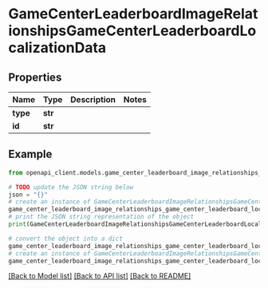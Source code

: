 # GameCenterLeaderboardImageRelationshipsGameCenterLeaderboardLocalizationData


## Properties

Name | Type | Description | Notes
------------ | ------------- | ------------- | -------------
**type** | **str** |  | 
**id** | **str** |  | 

## Example

```python
from openapi_client.models.game_center_leaderboard_image_relationships_game_center_leaderboard_localization_data import GameCenterLeaderboardImageRelationshipsGameCenterLeaderboardLocalizationData

# TODO update the JSON string below
json = "{}"
# create an instance of GameCenterLeaderboardImageRelationshipsGameCenterLeaderboardLocalizationData from a JSON string
game_center_leaderboard_image_relationships_game_center_leaderboard_localization_data_instance = GameCenterLeaderboardImageRelationshipsGameCenterLeaderboardLocalizationData.from_json(json)
# print the JSON string representation of the object
print(GameCenterLeaderboardImageRelationshipsGameCenterLeaderboardLocalizationData.to_json())

# convert the object into a dict
game_center_leaderboard_image_relationships_game_center_leaderboard_localization_data_dict = game_center_leaderboard_image_relationships_game_center_leaderboard_localization_data_instance.to_dict()
# create an instance of GameCenterLeaderboardImageRelationshipsGameCenterLeaderboardLocalizationData from a dict
game_center_leaderboard_image_relationships_game_center_leaderboard_localization_data_from_dict = GameCenterLeaderboardImageRelationshipsGameCenterLeaderboardLocalizationData.from_dict(game_center_leaderboard_image_relationships_game_center_leaderboard_localization_data_dict)
```
[[Back to Model list]](../README.md#documentation-for-models) [[Back to API list]](../README.md#documentation-for-api-endpoints) [[Back to README]](../README.md)


